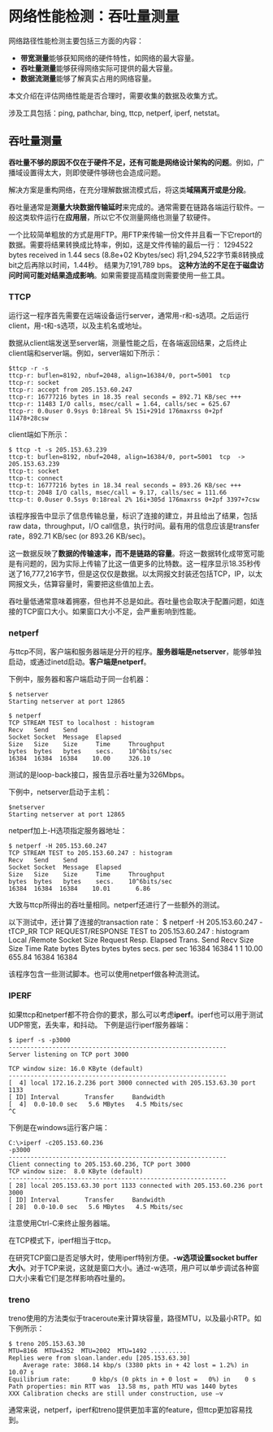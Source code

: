 # 网络性能检测：吞吐量测量

网络路径性能检测主要包括三方面的内容：

* **带宽测量**能够获知网络的硬件特性，如网络的最大容量。
* **吞吐量测量**能够获得网络实际可提供的最大容量。
* **数据流测量**能够了解真实占用的网络容量。

本文介绍在评估网络性能是否合理时，需要收集的数据及收集方式。

涉及工具包括：ping, pathchar, bing, ttcp, netperf, iperf, netstat。

## 吞吐量测量

**吞吐量不够的原因不仅在于硬件不足，还有可能是网络设计架构的问题**。例如，广播域设置得太大，则即使硬件够磅也会造成问题。

解决方案是重构网络，在充分理解数据流模式后，将这类**域隔离开或是分段**。

吞吐量通常是**测量大块数据传输延时**来完成的。通常需要在链路各端运行软件。一般这类软件运行在**应用层**，所以它不仅测量网络也测量了软硬件。

一个比较简单粗放的方式是用FTP。用FTP来传输一份文件并且看一下它report的数据。需要将结果转换成比特率，例如，这是文件传输的最后一行：
1294522 bytes received in 1.44 secs (8.8e+02 Kbytes/sec)
将1,294,522字节乘8转换成bit之后再除以时间，1.44秒。 结果为7,191,789 bps。
**这种方法的不足在于磁盘访问时间可能对结果造成影响**。如果需要提高精度则需要使用一些工具。

### TTCP
运行这一程序首先需要在远端设备运行server，通常用-r和-s选项。之后运行client，用-t和-s选项，以及主机名或地址。

数据从client端发送至server端，测量性能之后，在各端返回结果，之后终止client端和server端。例如，server端如下所示：

	$ttcp -r -s
	ttcp-r: buflen=8192, nbuf=2048, align=16384/0, port=5001  tcp
	ttcp-r: socket
	ttcp-r: accept from 205.153.60.247
	ttcp-r: 16777216 bytes in 18.35 real seconds = 892.71 KB/sec +++
	ttcp-r: 11483 I/O calls, msec/call = 1.64, calls/sec = 625.67
	ttcp-r: 0.0user 0.9sys 0:18real 5% 15i+291d 176maxrss 0+2pf 11478+28csw

client端如下所示：

	$ ttcp -t -s 205.153.63.239
	ttcp-t: buflen=8192, nbuf=2048, align=16384/0, port=5001  tcp  -> 205.153.63.239
	ttcp-t: socket
	ttcp-t: connect
	ttcp-t: 16777216 bytes in 18.34 real seconds = 893.26 KB/sec +++
	ttcp-t: 2048 I/O calls, msec/call = 9.17, calls/sec = 111.66
	ttcp-t: 0.0user 0.5sys 0:18real 2% 16i+305d 176maxrss 0+2pf 3397+7csw
	
该程序报告中显示了信息传输总量，标识了连接的建立，并且给出了结果，包括raw data，throughput，I/O call信息，执行时间。最有用的信息应该是transfer rate，892.71 KB/sec (or 893.26 KB/sec)。

这一数据反映了**数据的传输速率，而不是链路的容量**。将这一数据转化成带宽可能是有问题的，因为实际上传输了比这一值更多的比特数。这一程序显示18.35秒传送了16,777,216字节，但是这仅仅是数据。以太网报文封装还包括TCP，IP，以太网报文头，估算容量时，需要把这些值加上去。

吞吐量低通常意味着拥塞，但也并不总是如此。吞吐量也会取决于配置问题，如连接的TCP窗口大小。如果窗口大小不足，会严重影响到性能。

### netperf
与ttcp不同，客户端和服务器端是分开的程序。**服务器端是netserver**，能够单独启动，或通过inetd启动。**客户端是netperf**。

下例中，服务器和客户端启动于同一台机器：

	$ netserver
	Starting netserver at port 12865
	
	$ netperf
	TCP STREAM TEST to localhost : histogram
	Recv   Send    Send
	Socket Socket  Message  Elapsed
	Size   Size    Size     Time     Throughput
	bytes  bytes   bytes    secs.    10^6bits/sec
	16384  16384  16384    10.00     326.10

测试的是loop-back接口，报告显示吞吐量为326Mbps。

下例中，netserver启动于主机：

	$netserver
	Starting netserver at port 12865

netperf加上-H选项指定服务器地址：

	$ netperf -H 205.153.60.247
	TCP STREAM TEST to 205.153.60.247 : histogram
	Recv   Send    Send
	Socket Socket  Message  Elapsed
	Size   Size    Size     Time     Throughput
	bytes  bytes   bytes    secs.    10^6bits/sec
	16384  16384  16384    10.01       6.86

大致与ttcp所得出的吞吐量相同。netperf还进行了一些额外的测试。

以下测试中，还计算了连接的transaction rate：
	$ netperf -H 205.153.60.247 -tTCP_RR
	TCP REQUEST/RESPONSE TEST to 205.153.60.247 : histogram
	Local /Remote
	Socket Size   Request  Resp.   Elapsed  Trans.
	Send   Recv   Size     Size    Time     Rate
	bytes  Bytes  bytes    bytes   secs.    per sec
	16384  16384  1        1       10.00     655.84
	16384  16384

该程序包含一些测试脚本。也可以使用netperf做各种流测试。

### IPERF

如果ttcp和netperf都不符合你的要求，那么可以考虑**iperf**。iperf也可以用于测试UDP带宽，丢失率，和抖动。
下例是运行iperf服务器端：

	$ iperf -s -p3000
	------------------------------------------------------------
	Server listening on TCP port 3000
	
	TCP window size: 16.0 KByte (default)
	------------------------------------------------------------
	[  4] local 172.16.2.236 port 3000 connected with 205.153.63.30 port 1133
	[ ID] Interval       Transfer     Bandwidth
	[  4]  0.0-10.0 sec   5.6 MBytes   4.5 Mbits/sec
	^C
下例是在windows运行客户端：

	C:\>iperf -c205.153.60.236
	-p3000
	------------------------------------------------------------
	Client connecting to 205.153.60.236, TCP port 3000
	TCP window size:  8.0 KByte (default)
	------------------------------------------------------------
	[ 28] local 205.153.63.30 port 1133 connected with 205.153.60.236 port 3000
	[ ID] Interval       Transfer     Bandwidth
	[ 28]  0.0-10.0 sec   5.6 MBytes   4.5 Mbits/sec

注意使用Ctrl-C来终止服务器端。

在TCP模式下，iperf相当于ttcp。

在研究TCP窗口是否足够大时，使用iperf特别方便。**-w选项设置socket buffer大小**。对于TCP来说，这就是窗口大小。通过-w选项，用户可以单步调试各种窗口大小来看它们是怎样影响吞吐量的。

### treno

treno使用的方法类似于traceroute来计算块容量，路径MTU，以及最小RTP。如下例所示：

	$ treno 205.153.63.30
	MTU=8166  MTU=4352  MTU=2002  MTU=1492 ..........
	Replies were from sloan.lander.edu [205.153.63.30]
	    Average rate: 3868.14 kbp/s (3380 pkts in + 42 lost = 1.2%) in 10.07 s
	Equilibrium rate:      0 kbp/s (0 pkts in + 0 lost =   0%) in    0 s
	Path properties: min RTT was  13.58 ms, path MTU was 1440 bytes
	XXX Calibration checks are still under construction, use –v

通常来说，netperf，iperf和treno提供更加丰富的feature，但ttcp更加容易找到。

